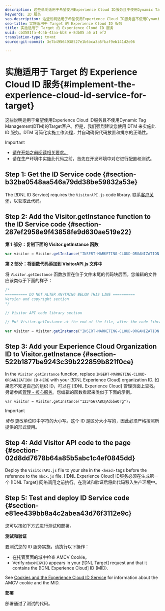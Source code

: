 ```yaml
---
description: 这些说明适用于希望使用Experience Cloud ID服务且不使用Dynamic Tag Management(DTM)的Target客户。但是，我们强烈建议您使用 DTM 来实施此 ID 服务。DTM 可简化实施工作流程，并自动确保代码放置和排序的正确性。
keywords: ID 服务
seo-description: 这些说明适用于希望使用Experience Cloud ID服务且不使用Dynamic Tag Management(DTM)的Target客户。但是，我们强烈建议您使用 DTM 来实施此 ID 服务。DTM 可简化实施工作流程，并自动确保代码放置和排序的正确性。
seo-title: 实施适用于 Target 的 Experience Cloud ID 服务
title: 实施适用于 Target 的 Experience Cloud ID 服务
uuid: cb3581fa-4c4b-43aa-bb8 e-8db85 a6 a1 ef2
translation-type: tm+mt
source-git-commit: 3e7b49564938527e1b6bca3a5fbaf9eb141d2e06

---
```



# 实施适用于 Target 的 Experience Cloud ID 服务{#implement-the-experience-cloud-id-service-for-target}

这些说明适用于希望使用Experience Cloud ID服务且不使用Dynamic Tag Management(DTM)的Target客户。但是，我们强烈建议您使用 DTM 来实施此 ID 服务。DTM 可简化实施工作流程，并自动确保代码放置和排序的正确性。

>[!IMPORTANT]
>
>* [请在开始之前阅读相关要求。](../reference/requirements.md)
>* 请在生产环境中实施此代码之前，首先在开发环境中对它进行配置和测试。
>



## Step 1: Get the ID Service code {#section-b32ba0548aa546a79dd38be59832a53e}

The [!DNL ID Service] requires the `VisitorAPI.js` code library. 联系[客户关怀](https://helpx.adobe.com/marketing-cloud/contact-support.html)，以获取此代码。

## Step 2: Add the Visitor.getInstance function to the ID Service code {#section-287ef2958e9f43858fe9d630ae519e22}

**第 1 部分：复制下面的 Visitor.getInstance 函数**

```js
var visitor = Visitor.getInstance("INSERT-MARKETING-CLOUD-ORGANIZATION ID-HERE"); 
```

**第 2 部分：将函数代码添加到 VisitorAPI.js 文件中**

将 `Visitor.getInstance` 函数放置在位于文件末尾的代码块后面。您编辑的文件应该类似于下面的样子：

```js
/* 
========== DO NOT ALTER ANYTHING BELOW THIS LINE ========== 
Version and copyright section 
*/ 
 
// Visitor API code library section 
 
// Put Visitor.getInstance at the end of the file, after the code library 
 
var visitor = Visitor.getInstance("INSERT-MARKETING-CLOUD-ORGANIZATION ID-HERE");
```

## Step 3: Add your Experience Cloud Organization ID to Visitor.getInstance {#section-522b1877be9243c39b222859b821f0ce}

In the `Visitor.getInstance` function, replace `INSERT-MARKETING-CLOUD-ORGANIZATION ID-HERE` with your [!DNL Experience Cloud] organization ID. 如果您不知道自己的组织 ID，可以在 [!DNL Experience Cloud] 管理页面上查找。另请参阅[管理 - 核心服务](https://marketing.adobe.com/resources/help/en_US/mcloud/admin_getting_started.html)。您编辑的函数看起来类似于下面的示例。

`var visitor = Visitor.getInstance("1234567ABC@AdobeOrg");`

>[!IMPORTANT]
>
>*请勿* 更改单位ID中字符的大小写。这个 ID 是区分大小写的，因此必须严格按照所提供的形式使用。

## Step 4: Add Visitor API code to the page {#section-02d8dd7678b64a85b5abc1c4ef0845dd}

Deploy the `VisitorAPI.js` file to your site in the `<head>` tags before the reference to the `mbox.js` file. [!DNL Experience Cloud] ID服务必须在生成第一个 [!DNL Target] 网络调用之前执行。在测试和验证后将此代码移入生产环境中。

## Step 5: Test and deploy ID Service code {#section-e81ee439bb8a4c2abea43d76f3112e9c}

您可以按如下方式进行测试和部署。

**测试和验证**

要测试您的 ID 服务实施，请执行以下操作：

* 在托管页面的域中检查 AMCV Cookie。
* Verify `mboxMCGVID` appears in your [!DNL Target] request and that it contains the [!DNL Experience Cloud] ID (MID).

See [Cookies and the Experience Cloud ID Service](../introduction/cookies.md) for information about the AMCV cookie and the MID.

**部署**

部署通过了测试的代码。
